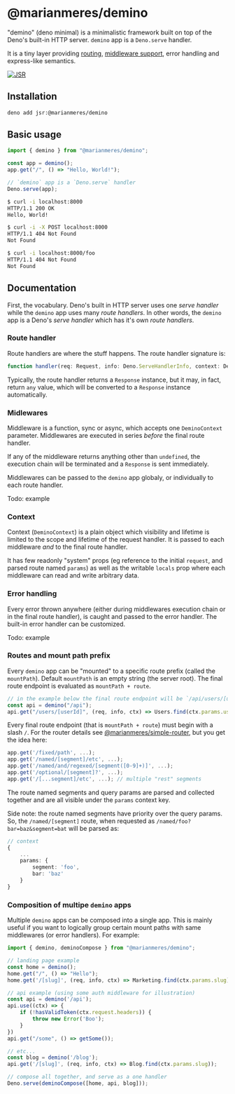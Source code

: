 # @marianmeres/demino

"demino" (deno minimal) is a minimalistic framework built on top of the 
Deno's built-in HTTP server. `demino` app is a `Deno.serve` handler.

It is a tiny layer providing 
[routing](https://github.com/marianmeres/simple-router), 
[middleware support](https://github.com/marianmeres/midware),
error handling and express-like semantics.

[![JSR](https://jsr.io/badges/@marianmeres/demino)](https://jsr.io/@marianmeres/demino)

## Installation

```sh
deno add jsr:@marianmeres/demino
```

## Basic usage

```ts
import { demino } from "@marianmeres/demino";

const app = demino();
app.get("/", () => "Hello, World!");

// `demino` app is a `Deno.serve` handler
Deno.serve(app);
```
```sh
$ curl -i localhost:8000
HTTP/1.1 200 OK
Hello, World!

$ curl -i -X POST localhost:8000
HTTP/1.1 404 Not Found
Not Found

$ curl -i localhost:8000/foo
HTTP/1.1 404 Not Found
Not Found
```

## Documentation

First, the vocabulary. Deno's built in HTTP server uses one _serve handler_ while the
`demino` app uses many _route handlers_. In other words, the `demino` app is 
a Deno's _serve handler_ which has it's own _route handlers_.

### Route handler

Route handlers are where the stuff happens. The route handler signature is:

<!-- Route handlers are almost identical to `Deno.serve` handlers. In fact,
any valid `Deno.serve` handler as [described in the manual](https://docs.deno.com/runtime/fundamentals/http_server/) 
is technically a valid `demino` route handler. It doesn't work the other way around.

The difference is that in `demino` app the route handler receives one 
additional `DeminoContext` parameter, and unlike with `Deno.serve`, it may return anything, 
not just the `Response` instance. -->

```typescript
function handler(req: Request, info: Deno.ServeHandlerInfo, context: DeminoContext): any;
```

Typically, the route handler returns a `Response` instance, but it may, in fact, return
`any` value, which will be converted to a `Response` instance automatically.

### Midlewares

Middleware is a function, sync or async, which accepts one `DeminoContext` parameter. 
Middlewares are executed in series _before_ the final route handler.

If any of the middleware returns anything other than `undefined`, the execution chain will 
be terminated and a `Response` is sent immediately.

Middlewares can be passed to the `demino` app globaly, or individually to each route handler.

Todo: example

### Context

Context (`DeminoContext`) is a plain object which visibility and lifetime is limited to the scope 
and lifetime of the request handler. It is passed to each middleware _and_ to the final 
route handler. 

It has few readonly "system" props (eg reference to the initial `request`, and parsed route 
named `params`) as well as the writable `locals` prop where each middleware can read and 
write arbitrary data.

### Error handling

Every error thrown anywhere (either during middlewares execution chain or in the final route handler), 
is caught and passed to the error handler. The built-in error handler can be customized.

Todo: example

### Routes and mount path prefix

Every `demino` app can be "mounted" to a specific route prefix (called the `mountPath`). 
Default `mountPath` is an empty string (the server root). The final route endpoint is evaluated 
as `mountPath + route`.

```typescript
// in the example below the final route endpoint will be `/api/users/[userId]`
const api = demino("/api");
api.get("/users/[userId]", (req, info, ctx) => Users.find(ctx.params.userId))
```

Every final route endpoint (that is `mountPath + route`) must begin with a slash `/`. For 
the router details see [@marianmeres/simple-router](https://github.com/marianmeres/simple-router), 
but you get the idea here:

```typescript
app.get('/fixed/path', ...);
app.get('/named/[segment]/etc', ...);
app.get('/named/and/regexed/[segment([0-9]+)]', ...);
app.get('/optional/[segment]?', ...);
app.get('/[...segment]/etc', ...); // multiple "rest" segments
```

The route named segments and query params are parsed and collected together and are all 
visible under the `params` context key. 

Side note: the route named segments have priority over the query params. So, the `/named/[segment]` route, 
when requested as `/named/foo?bar=baz&segment=bat` will be parsed as:

```typescript
// context
{
    ...
    params: {
        segment: 'foo',
        bar: 'baz'
    }
}
```

### Composition of multipe `demino` apps

Multiple `demino` apps can be composed into a single app. 
This is mainly useful if you want to logically group certain mount paths with same middlewares
(or error handlers). For example:

```typescript
import { demino, deminoCompose } from "@marianmeres/demino";

// landing page example
const home = demino();
home.get("/", () => "Hello");
home.get('/[slug]', (req, info, ctx) => Marketing.find(ctx.params.slug));

// api example (using some auth middleware for illustration)
const api = demino('/api');
api.use((ctx) => {
    if (!hasValidToken(ctx.request.headers)) {
        throw new Error('Boo');
    }
})
api.get("/some", () => getSome());

// etc...
const blog = demino('/blog');
api.get('/[slug]', (req, info, ctx) => Blog.find(ctx.params.slug));

// compose all together, and serve as a one handler
Deno.serve(deminoCompose([home, api, blog]));
```